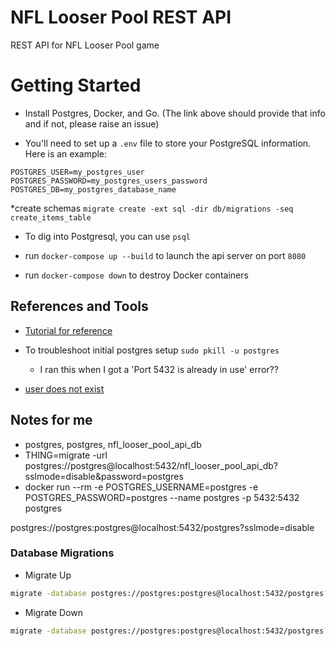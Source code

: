 # NFL Looser Pool REST API

REST API for NFL Looser Pool game

# Getting Started

* Install Postgres, Docker, and Go. (The link above should provide that info and if not, please raise an issue)

* You'll need to set up a ```.env``` file to store your PostgreSQL information. Here is an example:

```
POSTGRES_USER=my_postgres_user
POSTGRES_PASSWORD=my_postgres_users_password
POSTGRES_DB=my_postgres_database_name
```

*create schemas ```migrate create -ext sql -dir db/migrations -seq create_items_table```

* To dig into Postgresql, you can use ```psql```

* run ```docker-compose up --build``` to launch the api server on port ```8080```

* run ```docker-compose down``` to destroy Docker containers

## References and Tools

* [Tutorial for reference](https://blog.logrocket.com/how-to-build-a-restful-api-with-docker-postgresql-and-go-chi/)

* To troubleshoot initial postgres setup ```sudo pkill -u postgres```
  * I ran this when I got a 'Port 5432 is already in use' error??

* [user does not exist](https://stackoverflow.com/questions/17633422/psql-fatal-database-user-does-not-exist)

## Notes for me

* postgres, postgres, nfl_looser_pool_api_db
* THING=migrate -url postgres://postgres@localhost:5432/nfl_looser_pool_api_db?sslmode=disable&password=postgres
* docker run --rm -e POSTGRES_USERNAME=postgres -e POSTGRES_PASSWORD=postgres --name postgres -p 5432:5432 postgres

<!-- * THING=migrate -url postgres://postgres@localhost:5432/postgres?sslmode=disable -->


postgres://postgres:postgres@localhost:5432/postgres?sslmode=disable

### Database Migrations

* Migrate Up
```bash
migrate -database postgres://postgres:postgres@localhost:5432/postgres?sslmode=disable -path db/migrations up
```

* Migrate Down
```bash
migrate -database postgres://postgres:postgres@localhost:5432/postgres?sslmode=disable -path db/migrations down
```